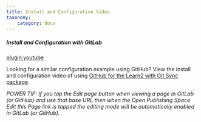 ```yaml
---
title: Install and Configuration Video
taxonomy:
    category: docs
---
```


##### Install and Configuration with GitLab
[plugin:youtube](https://www.youtube.com/watch?v=ukrm0anElHI)

Looking for a similar configuration example using GitHub? View the install and configuration video of using [GitHub for the Learn2 with Git Sync package](/learn2withgitsync/install-configure-video).

_POWER TIP: If you tap the *Edit* page button when viewing a page in GitLab (or GitHub) and use that base URL then when the Open Publishing Space *Edit this Page* link is tapped the editing mode will be automatically enabled in GitLab (or GitHub)._
